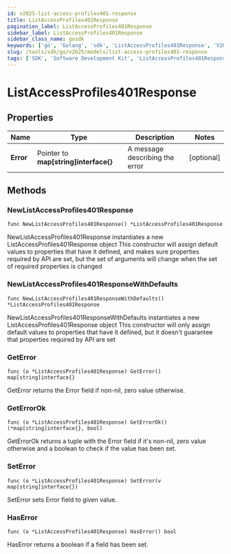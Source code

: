 ```yaml
---
id: v2025-list-access-profiles401-response
title: ListAccessProfiles401Response
pagination_label: ListAccessProfiles401Response
sidebar_label: ListAccessProfiles401Response
sidebar_class_name: gosdk
keywords: ['go', 'Golang', 'sdk', 'ListAccessProfiles401Response', 'V2025ListAccessProfiles401Response'] 
slug: /tools/sdk/go/v2025/models/list-access-profiles401-response
tags: ['SDK', 'Software Development Kit', 'ListAccessProfiles401Response', 'V2025ListAccessProfiles401Response']
---
```


# ListAccessProfiles401Response

## Properties

Name | Type | Description | Notes
------------ | ------------- | ------------- | -------------
**Error** | Pointer to **map[string]interface{}** | A message describing the error | [optional] 

## Methods

### NewListAccessProfiles401Response

`func NewListAccessProfiles401Response() *ListAccessProfiles401Response`

NewListAccessProfiles401Response instantiates a new ListAccessProfiles401Response object
This constructor will assign default values to properties that have it defined,
and makes sure properties required by API are set, but the set of arguments
will change when the set of required properties is changed

### NewListAccessProfiles401ResponseWithDefaults

`func NewListAccessProfiles401ResponseWithDefaults() *ListAccessProfiles401Response`

NewListAccessProfiles401ResponseWithDefaults instantiates a new ListAccessProfiles401Response object
This constructor will only assign default values to properties that have it defined,
but it doesn't guarantee that properties required by API are set

### GetError

`func (o *ListAccessProfiles401Response) GetError() map[string]interface{}`

GetError returns the Error field if non-nil, zero value otherwise.

### GetErrorOk

`func (o *ListAccessProfiles401Response) GetErrorOk() (*map[string]interface{}, bool)`

GetErrorOk returns a tuple with the Error field if it's non-nil, zero value otherwise
and a boolean to check if the value has been set.

### SetError

`func (o *ListAccessProfiles401Response) SetError(v map[string]interface{})`

SetError sets Error field to given value.

### HasError

`func (o *ListAccessProfiles401Response) HasError() bool`

HasError returns a boolean if a field has been set.


